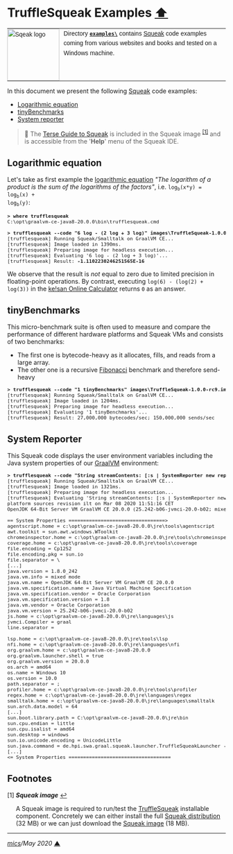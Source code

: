 # <span id="top">TruffleSqueak Examples</span> <span style="size:30%;"><a href="../README.md">⬆</a></span>

<table style="font-family:Helvetica,Arial;font-size:14px;line-height:1.6;">
  <tr>
  <td style="border:0;padding:0 10px 0 0;min-width:120px;"><a href="https://squeak.org/"><img src="https://squeak.org/static/img/balloon.svg" width="120" alt="Sqeak logo"/></a></td>
  <td style="border:0;padding:0;vertical-align:text-top;">Directory <a href="./"><b><code>examples\</code></b></a> contains <a href="https://squeak.org/">Squeak</a> code examples coming from various websites and books and tested on a Windows machine.
  </td>
  </tr>
</table>

In this document we present the following [Squeak] code examples:

- [Logarithmic equation](#log)
- [tinyBenchmarks](#tiny_benchmarks)
- [System reporter](#system_reporter)

> **:mag_right:** The [Terse Guide to Squeak][squeak_guide] is included in the Squeak image <sup id="anchor_01"><a href="#footnote_01">[1]</a></sup> and is accessible from the '**Help**' menu of the Squeak IDE.

## <span id="log">Logarithmic equation</span>

Let's take as first example the [logarithmic equation][wiki_logarithm] *"The logarithm of a product is the sum of the logarithms of the factors"*, i.e. <code>log<sub>b</sub>(x*y) = log<sub>b</sub>(x) + log<sub>b</sub>(y)</code>:

<pre style="font-size:80%;">
<b>&gt; where trufflesqueak</b>
C:\opt\graalvm-ce-java8-20.0.0\bin\trufflesqueak.cmd
&nbsp;
<b>&gt; trufflesqueak --code "6 log - (2 log + 3 log)" images\TruffleSqueak-1.0.0-rc9.image</b>
[trufflesqueak] Running Squeak/Smalltalk on GraalVM CE...
[trufflesqueak] Image loaded in 1390ms.
[trufflesqueak] Preparing image for headless execution...
[trufflesqueak] Evaluating '6 log - (2 log + 3 log)'...
[trufflesqueak] Result: <b>-1.1102230246251565E-16</b>
</pre>

We observe that the result is *not* equal to zero due to limited precision in floating-point operations. By contrast, executing `log(6) - (log(2) + log(3))` in the [ke!san Online Calculator][keisan] returns `0` as an answer.

<!--
<b>&gt; trufflesqueak --code "3 raisedTo: 32" images\TruffleSqueak-1.0.0-rc9.image</b>
[trufflesqueak] Running Squeak/Smalltalk on OpenJDK 64-Bit GraalVM CE 20.0.0 (Graal-compiled)...
[trufflesqueak] Image loaded in 3822ms.
Preparing image for headless execution...
[trufflesqueak] Evaluating '3 raisedTo: 32'...
[trufflesqueak] Result: 1853020188851841
-->

## <span id="tiny_benchmarks">tinyBenchmarks</span>

This micro-benchmark suite is often used to measure and compare the performance of different hardware platforms and Squeak VMs and consists of two benchmarks:
- The first one is bytecode-heavy as it allocates, fills, and reads from a large array.
- The other one is a recursive [Fibonacci][wiki_fibonacci] benchmark and therefore send-heavy

<pre style="font-size:80%;">
<b>&gt; trufflesqueak --code "1 tinyBenchmarks" images\TruffleSqueak-1.0.0-rc9.image</b>
[trufflesqueak] Running Squeak/Smalltalk on GraalVM CE...
[trufflesqueak] Image loaded in 1204ms.
[trufflesqueak] Preparing image for headless execution...
[trufflesqueak] Evaluating '1 tinyBenchmarks'...
[trufflesqueak] Result: 27,000,000 bytecodes/sec; 150,000,000 sends/sec
</pre>

## <span id="system_reporter">System Reporter</span>

This Squeak code displays the user environment variables including the Java system properties of our [GraalVM] environment:

<pre style="font-size:80%;">
<b>&gt; trufflesqueak --code "String streamContents: [:s | SystemReporter new reportVM: s] limitedTo: 10000" images\TruffleSqueak-1.0.0-rc9.image</b>
[trufflesqueak] Running Squeak/Smalltalk on GraalVM CE...
[trufflesqueak] Image loaded in 1321ms.
[trufflesqueak] Preparing image for headless execution...
[trufflesqueak] Evaluating 'String streamContents: [:s | SystemReporter new reportVM: s] limitedTo: 10000'...
platform sources revision ilt on Mar 08 2020 11:51:16 CET
OpenJDK 64-Bit Server VM GraalVM CE 20.0.0 (25.242-b06-jvmci-20.0-b02; mixed mode)
&nbsp;
== System Properties =================================>
agentscript.home = c:\opt\graalvm-ce-java8-20.0.0\jre\tools\agentscript
awt.toolkit = sun.awt.windows.WToolkit
chromeinspector.home = c:\opt\graalvm-ce-java8-20.0.0\jre\tools\chromeinspector
coverage.home = c:\opt\graalvm-ce-java8-20.0.0\jre\tools\coverage
file.encoding = Cp1252
file.encoding.pkg = sun.io
file.separator = \
[...]
java.version = 1.8.0_242
java.vm.info = mixed mode
java.vm.name = OpenJDK 64-Bit Server VM GraalVM CE 20.0.0
java.vm.specification.name = Java Virtual Machine Specification
java.vm.specification.vendor = Oracle Corporation
java.vm.specification.version = 1.8
java.vm.vendor = Oracle Corporation
java.vm.version = 25.242-b06-jvmci-20.0-b02
js.home = c:\opt\graalvm-ce-java8-20.0.0\jre\languages\js
jvmci.Compiler = graal
line.separator =

lsp.home = c:\opt\graalvm-ce-java8-20.0.0\jre\tools\lsp
nfi.home = c:\opt\graalvm-ce-java8-20.0.0\jre\languages\nfi
org.graalvm.home = c:\opt\graalvm-ce-java8-20.0.0
org.graalvm.launcher.shell = true
org.graalvm.version = 20.0.0
os.arch = amd64
os.name = Windows 10
os.version = 10.0
path.separator = ;
profiler.home = c:\opt\graalvm-ce-java8-20.0.0\jre\tools\profiler
regex.home = c:\opt\graalvm-ce-java8-20.0.0\jre\languages\regex
smalltalk.home = c:\opt\graalvm-ce-java8-20.0.0\jre\languages\smalltalk
sun.arch.data.model = 64
[...]
sun.boot.library.path = C:\opt\graalvm-ce-java8-20.0.0\jre\bin
sun.cpu.endian = little
sun.cpu.isalist = amd64
sun.desktop = windows
sun.io.unicode.encoding = UnicodeLittle
sun.java.command = de.hpi.swa.graal.squeak.launcher.TruffleSqueakLauncher --polyglot --code String streamContents: [:s | SystemReporter new reportVM: s] limitedTo: 10000 TruffleSqueak-1.0.0-rc9.image
[...]
<= System Properties ===================================
</pre>


## <span id="footnotes">Footnotes</span>

<a name="footnote_01">[1]</a> ***Squeak image*** [↩](#anchor_01)

<p style="margin:0 0 1em 20px;">
A Squeak image is required to run/test the <a href="https://github.com/hpi-swa/trufflesqueak">TruffleSqueak</a> installable component. Concretely we can either install the full <a href="https://squeak.org/downloads/">Squeak distribution</a> (32 MB) or we can just download the <a href="https://squeak.org/downloads/">Squeak image</a> (18 MB).
</p>

***

*[mics](https://lampwww.epfl.ch/~michelou/)/May 2020* [**&#9650;**](#top)
<span id="bottom">&nbsp;</span>

<!-- link refs -->

[graalvm]: https://www.graalvm.org/
[keisan]: https://keisan.casio.com/calculator
[squeak]: https://squeak.org/
[squeak_guide]: https://wiki.squeak.org/squeak/5699
[wiki_fibonacci]: https://wiki.squeak.org/squeak/1481
[wiki_logarithm]: https://en.wikipedia.org/wiki/Logarithm
